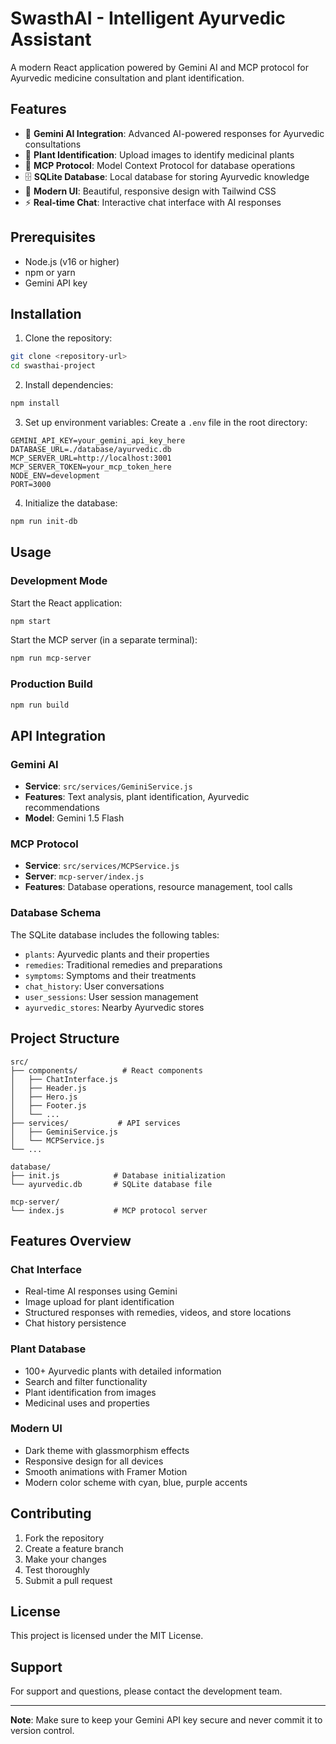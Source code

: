 # SwasthAI - Intelligent Ayurvedic Assistant

A modern React application powered by Gemini AI and MCP protocol for Ayurvedic medicine consultation and plant identification.

## Features

- 🤖 **Gemini AI Integration**: Advanced AI-powered responses for Ayurvedic consultations
- 🌿 **Plant Identification**: Upload images to identify medicinal plants
- 💾 **MCP Protocol**: Model Context Protocol for database operations
- 🗄️ **SQLite Database**: Local database for storing Ayurvedic knowledge
- 🎨 **Modern UI**: Beautiful, responsive design with Tailwind CSS
- ⚡ **Real-time Chat**: Interactive chat interface with AI responses

## Prerequisites

- Node.js (v16 or higher)
- npm or yarn
- Gemini API key

## Installation

1. Clone the repository:

```bash
git clone <repository-url>
cd swasthai-project
```

2. Install dependencies:

```bash
npm install
```

3. Set up environment variables:
Create a `.env` file in the root directory:

```env
GEMINI_API_KEY=your_gemini_api_key_here
DATABASE_URL=./database/ayurvedic.db
MCP_SERVER_URL=http://localhost:3001
MCP_SERVER_TOKEN=your_mcp_token_here
NODE_ENV=development
PORT=3000
```

4. Initialize the database:

```bash
npm run init-db
```

## Usage

### Development Mode

Start the React application:

```bash
npm start
```

Start the MCP server (in a separate terminal):

```bash
npm run mcp-server
```

### Production Build

```bash
npm run build
```

## API Integration

### Gemini AI

- **Service**: `src/services/GeminiService.js`
- **Features**: Text analysis, plant identification, Ayurvedic recommendations
- **Model**: Gemini 1.5 Flash

### MCP Protocol

- **Service**: `src/services/MCPService.js`
- **Server**: `mcp-server/index.js`
- **Features**: Database operations, resource management, tool calls

### Database Schema

The SQLite database includes the following tables:

- `plants`: Ayurvedic plants and their properties
- `remedies`: Traditional remedies and preparations
- `symptoms`: Symptoms and their treatments
- `chat_history`: User conversations
- `user_sessions`: User session management
- `ayurvedic_stores`: Nearby Ayurvedic stores

## Project Structure

```
src/
├── components/          # React components
│   ├── ChatInterface.js
│   ├── Header.js
│   ├── Hero.js
│   ├── Footer.js
│   └── ...
├── services/           # API services
│   ├── GeminiService.js
│   └── MCPService.js
└── ...

database/
├── init.js            # Database initialization
└── ayurvedic.db       # SQLite database file

mcp-server/
└── index.js           # MCP protocol server
```

## Features Overview

### Chat Interface

- Real-time AI responses using Gemini
- Image upload for plant identification
- Structured responses with remedies, videos, and store locations
- Chat history persistence

### Plant Database

- 100+ Ayurvedic plants with detailed information
- Search and filter functionality
- Plant identification from images
- Medicinal uses and properties

### Modern UI

- Dark theme with glassmorphism effects
- Responsive design for all devices
- Smooth animations with Framer Motion
- Modern color scheme with cyan, blue, purple accents

## Contributing

1. Fork the repository
2. Create a feature branch
3. Make your changes
4. Test thoroughly
5. Submit a pull request

## License

This project is licensed under the MIT License.

## Support

For support and questions, please contact the development team.

---

**Note**: Make sure to keep your Gemini API key secure and never commit it to version control.
